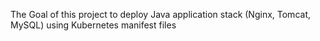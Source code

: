 The Goal of this project to deploy Java application stack (Nginx, Tomcat, MySQL) using Kubernetes manifest files
